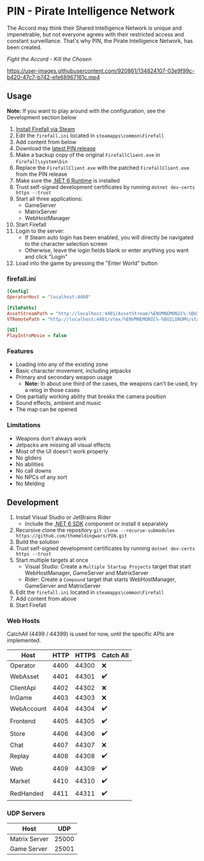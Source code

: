 # PIN - Pirate Intelligence Network

The Accord may think their Shared Intelligence Network is unique and impenetrable, but not everyone agrees with their restricted access and constant surveillance. That's why PIN, the Pirate Intelligence Network, has been created.

*Fight the Accord - Kill the Chosen*

https://user-images.githubusercontent.com/920861/134824107-03e9f99c-b420-47c7-b742-efe68967161c.mp4

## Usage

**Note:** If you want to play around with the configuration, see the Development section below

1. [Install Firefall via Steam](steam://install/227700)
2. Edit the `firefall.ini` located in `steamapps\common\Firefall`
3. Add content from below
4. Download the [latest PIN release](https://github.com/themeldingwars/PIN/releases/latest)
5. Make a backup copy of the original `FirefallClient.exe` in `Firefall\system\bin`
6. Replace the `FirefallClient.exe` with the patched `FirefallClient.exe` from the PIN release
7. Make sure the [.NET 6 Runtime](https://dotnet.microsoft.com/download/dotnet/6.0) is installed
8. Trust self-signed development certificates by running `dotnet dev-certs https --trust`
9. Start all three applications:
   - GameServer
   - MatrixServer
   - WebHostManager
10. Start Firefall
11. Login to the server:
    - If Steam auto login has been enabled, you will directly be navigated to the character selection screen
    - Otherwise, leave the login fields blank or enter anything you want and click "Login"
12. Load into the game by pressing the "Enter World" button

### firefall.ini

```ini
[Config]
OperatorHost = "localhost:4400"

[FilePaths]
AssetStreamPath = "http://localhost:4401/AssetStream/%ENVMNEMONIC%-%BUILDNUM%/"
VTRemotePath = "http://localhost:4401/vtex/%ENVMNEMONIC%-%BUILDNUM%/static.vtex"

[UI]
PlayIntroMovie = false
```

### Features

- Loading into any of the existing zone
- Basic character movement, including jetpacks
- Primary and secondary weapon usage
  - **Note:** In about one third of the cases, the weapons can't be used, try a relog in those cases
- One partially working ability that breaks the camera position
- Sound effects, ambient and music
- The map can be opened

### Limitations

- Weapons don't always work
- Jetpacks are missing all visual effects
- Most of the UI doesn't work properly
- No gliders
- No abilities
- No call downs
- No NPCs of any sort
- No Melding

## Development

1. Install Visual Studio or JetBrains Rider
   - Include the [.NET 6 SDK](https://dotnet.microsoft.com/download/dotnet/6.0) component or install it separately
2. Recursive clone the repository `git clone --recurse-submodules https://github.com/themeldingwars/PIN.git`
3. Build the solution
4. Trust self-signed development certificates by running `dotnet dev-certs https --trust`
5. Start multiple targets at once
   - Visual Studio: Create a `Multiple Startup Projects` target that start WebHostManager, GameServer and MatrixServer
   - Rider: Create a `Compound` target that starts WebHostManager, GameServer and MatrixServer
6. Edit the `firefall.ini` located in `steamapps\common\Firefall`
7. Add content from above
8. Start Firefall

### Web Hosts

CatchAll (4499 / 44399) is used for now, until the specific APIs are implemented.

| Host       | HTTP | HTTPS | Catch All |
|------------|------|-------|-----------|
| Operator   | 4400 | 44300 | ❌        |
| WebAsset   | 4401 | 44301 | ✔️        |
| ClientApi  | 4402 | 44302 | ❌        |
| InGame     | 4403 | 44303 | ❌        |
| WebAccount | 4404 | 44304 | ✔️        |
| Frontend   | 4405 | 44305 | ✔️        |
| Store      | 4406 | 44306 | ✔️        |
| Chat       | 4407 | 44307 | ❌        |
| Replay     | 4408 | 44308 | ✔️        |
| Web        | 4409 | 44309 | ✔️        |
| Market     | 4410 | 44310 | ✔️        |
| RedHanded  | 4411 | 44311 | ✔️        |

### UDP Servers

| Host          | UDP   |
|---------------|-------|
| Matrix Server | 25000 |
| Game Server   | 25001 |